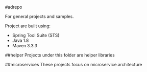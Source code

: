 #adrepo

For general projects and samples.

Project are built using:

* Spring Tool Suite (STS)
* Java 1.8
* Maven 3.3.3

##helper
Projects under this folder are helper libraries

##microservices
These projects focus on microservice architecture